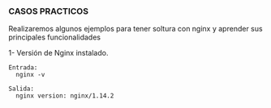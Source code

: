### CASOS PRACTICOS

Realizaremos algunos ejemplos para tener soltura con nginx y aprender sus principales funcionalidades

1- Versión de Nginx instalado.

  ```
  Entrada:
    nginx -v
      
  Salida:
    nginx version: nginx/1.14.2
  ```

```
